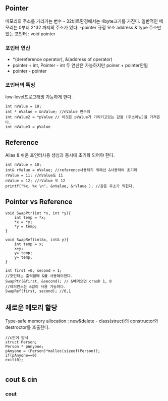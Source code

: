 ## Pointer
메모리의 주소를 가리키는 변수 - 32비트환경에서는 4byte크기를 가진다. 
일반적인 메모리는 0부터 2^32 까지의 주소가 있다.
-pointer 규정 요소 
address & type
주소만 있는 포인터 : void pointer

### 포인터 연산 
- *(dereference operator), &(address of operator)
- pointer + int, Pointer - int 두 연산은 가능하지만 poiner + pointer안됨
- pointer - pointer

### 포인터의 특징
low-level프로그래밍 가능하게 한다. 

```
int nValue = 10;
int * nValue = &nValue; //nValue 변수의 
int nValue2 = *pValue // 이것은 pValue가 가리키고있는 값을 (주소아님)을 가져온다.
int nValue3 = pValue 
```


## Reference
Alias & 쉬운 포인터사용
생성과 동시에 초기화 되어야 한다. 
```
int nValue = 10;
int& rValue = nValue; //reference사용하기 위해선 &사용하여 초기화 
rValue = 11; //nValue도 11
nValue = 12; //rValue 도 12
printf("%x, %x \n", &nValue, &rVlaue ); //같은 주소가 찍힌다.
```

## Pointer vs Reference
```
void SwapPtr(int *x, int *y){
    int temp = *x;
    *x = *y;
    *y = temp; 
}

void SwapRef(int&x, int& y){
    int temp = x;
    x=y;
    y= temp;
    y= temp;
}

int first =0, second = 1;
//포인터는 출력할때 &를 사용해야한다.
SwapPtr(&first, &second); // &빼먹으면 crash 1, 0
//레퍼런스는 &없이 사용 가능하다.
SwapRef(first, second); //0,1
```
## 새로운 메모리 할당 
Type-safe memory allocation : new&delete - class(struct)의 constructor와 destroctor를 호출한다. 

```
//c언어 방식
struct Person;
Person * pAnyone;
pAnyone = (Person)*malloc(sizeof(Person));
if(pAnyone==0)
exit(0);
```

```
```

## cout & cin
### cout  